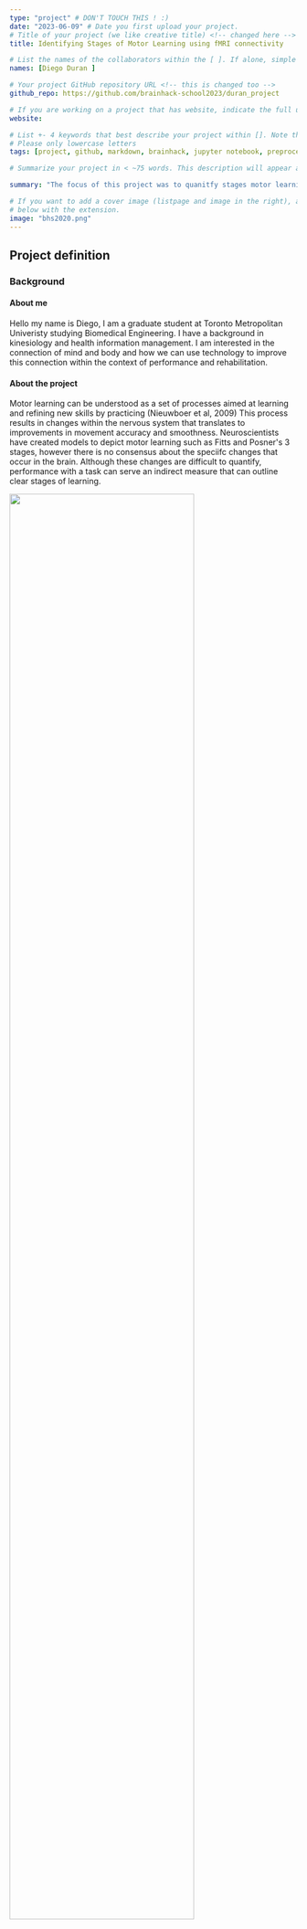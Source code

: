 ```yaml
---
type: "project" # DON'T TOUCH THIS ! :)
date: "2023-06-09" # Date you first upload your project.
# Title of your project (we like creative title) <!-- changed here -->
title: Identifying Stages of Motor Learning using fMRI connectivity

# List the names of the collaborators within the [ ]. If alone, simple put your name within [] <!-- changed here -->
names: [Diego Duran ]

# Your project GitHub repository URL <!-- this is changed too -->
github_repo: https://github.com/brainhack-school2023/duran_project

# If you are working on a project that has website, indicate the full url including "https://" below or leave it empty. <!-- changed here too -->
website:

# List +- 4 keywords that best describe your project within []. Note that the project summary also involves a number of key words. Those are listed on top of the [github repository](https://github.com/brainhack-school2020/project_template), click `manage topics`. <!-- changed here as well -->
# Please only lowercase letters
tags: [project, github, markdown, brainhack, jupyter notebook, preprocessing, ADHD, fMRI]

# Summarize your project in < ~75 words. This description will appear at the top of your page and on the list page with other projects.. <!-- this is changed as well -->

summary: "The focus of this project was to quanitfy stages motor learning in participants learning a sequence of tasks. Participants under went learning over a 5 week period, and received fMRI images after every week. This project aimed to create fMRI connectivity images for each of the weeks and constrast them to identify changes in brain stimulation. These contrasts would then be compared to particiapnts performance metrics to quantify learning by pairing the changes in the brain with changes in performance."

# If you want to add a cover image (listpage and image in the right), add it to your directory and indicate the name
# below with the extension.
image: "bhs2020.png" 
---
```

<!-- This is an html comment and this won't appear in the rendered page. You are now editing the "content" area, the core of your description. Everything that you can do in markdown is allowed below. We added a couple of comments to guide your through documenting your progress. -->

## Project definition

### Background

#### About me

Hello my name is Diego, I am a graduate student at Toronto Metropolitan Univeristy studying Biomedical Engineering. I have a background in kinesiology and health information management. I am interested in the connection of mind and body and how we can use technology to improve this connection within the context of performance and rehabilitation.

#### About the project

Motor learning can be understood as a set of processes aimed at learning and refining new skills by practicing (Nieuwboer et al, 2009) This process results in changes within the nervous system that translates to improvements in movement accuracy and smoothness. Neuroscientists have created models to depict motor learning such as Fitts and Posner's 3 stages, however there is no consensus about the speciifc changes that occur in the brain. Although these changes are difficult to quantify, performance with a task can serve an indirect measure that can outline clear stages of learning.

<img src="cover_brain_tingz.png" width="80%">

### Personal Goals <!-- Done -->
 * Understand the processing and application of the full neuroimaging workflow, specifically from raw fMRI data to data visualization
 * Build and develop skills in open science applications, particularly for future neuroimaging projects
 * Gaining insight into fMRI data applications, specifically in creating connectivity matrices and brain parcellations

### Tools <!-- Done -->

This project will rely on the following technologies:
<!-- testing thing here -->
<OL>
<LI>Open Neuro fMRI data - doi: 10.18112/openneuro.ds002776.v1.2.0
<LI>Python Scripts
<UL>
<LI>Nilearn - extractring and visualizing data
<LI>Pandas - manipulation and plotting 
<LI>Nibabel - loading images
</UL>
<LI>SciNet - Jupyter Notebook - to implement code for our data/ take first steps within the Teach (University of Toronto) cluster
<LI>Git and GitHub - practice sharing a workspace, fork repositories, version control 
<LI>Bash - Use Terminal for quick and easy access 
</OL>

### Data

For this project, we were working with a Neuroimaging Dataset on Motor sequence learning from Openneuro (Berlot et al. 2020) 

The experiment consisted of 4 imaging sessions, across 5 weeks of training. Participants (N=26) underwent session 1 (ses-01) prior to training onset, session 2 (ses-02) after a week of training and sessions 3-4 (ses-03, ses-04) after 5 weeks. Performance across sesssions 1-3 was paced using a metronome, and in session 4 the performance was at full speed.

Participants executed inside the scanner 6 trained and 6 untrained sequences. Sequence identity (1-12) and sequence type (trained / untrained) for each trial can be found in the accompanying events.tsv files. Additionally, each sequence was performed twice in a row (repetition 1-2 in events.tsv). Berlot et al. 2020

 
### Deliverables
&check; Preprocessed Data<br>
&#10003; Creating Brain Parcellation<br>
&#10003; Visualizations<br>
&#10003; Graphs for Statistical Analysis<br>
&check; Connecitivty Matrix<br>


## Results
 
### Progress overview

This project was initiated by Diego Duran, based off of the OpenNeuro Dataset from Eva Berlot et al.(2020) on June 9th 2023. The final presentation of this project was delivered on 2nd June 2023. All deliverables were given an attempt to be completed, where the ones that were, can be found on this repository. 

### Tools we learned to use during this project

 * **Pre-processing Data Scripts:** We learned how to pre-process data for the first time, which is running code through SciNet clusteres and being able to access the fMRI data. It felt really weird, but somehow quite fun as well.
 * **Jupyter Notebook/Jupyter Lab:** We used this platform to code our results based on the preprocessed data. That was quite the challenge because we were hit with all these new libraries that we did not know could produce _so_ many different visualizations.
 * **Git:** Through the modules, and accessing functions used for preprocessing/analysis - Git was a integral part of what we had to learn.
 * **Bash/Terminal:** To be able to locate our data once it was/after preprocessing, we had to be able to use the classic "cd" and "ls" commands to find where all our outputs from the preprocesed data was hidden.

### Results

#### Deliverable 1: A Github repository with code scripts and data preparation

The data we obtained from Lytle et al. (2020) via OpenNeuro was already validated based on the Brain Imaging Data Structure (BIDS) standards. Thus, we were able to proceed directly to preprocessing data by forking the schizophrenia Canadian Neuroimaging Database (SCanD) project codebase developed by Erin Dickie and TIGR Lab. An overview of the general folder structure for the repository (after all scripts are run) is shown below.
 
<img src="bids_folder_structure.png" alt="Tree diagram showing SCanD_project folder structure" width="600" height="450">

An example of output from the SCanD project preprocessing pipeline fMRI prep anatomical step is shown below for subject 3, a child without ADHD. Specifically, the image below shows the template T1-weighted image with contours delineating the detected brain mask (red outline) and brain tissue (blue outline) segmentations. These outputs were reviewed for quality assurance purposes.

<img src="fmriprep_anat_sub-03.png" alt="Brain mask and tissue segmentation for subject 3, child without ADHD" width="400" height="450">

Our project GitHub repository can be accessed here: https://github.com/brainhack-school2023/csun_project/ 

Our preprocessing scripts adapted from Erin Dickie’s SCanD_project: https://github.com/sunclara/SCanD_project-brainhack2023 

#### Deliverable 2: A jupyter notebook of the analysis codes and visualizations
 
Based on resources contained within Erin Dickie’s Krembil Centre for Neuroinformatics (KCNI) summer school slides and modules, we were able to produce graphs as well as brain images via the preprocessed data. For example, using nilearn, nibabel, and matplotlib, we were able to plot slices of the brain as well as a line graph which displayed fMRI signal vs time of any brain parcellation. In the context of our data, we chose to plot the somatomotor region vs the auditory region. 
 
The code for parcellation graph comparing fMRI signal vs. time with the somatomotor and auditory regions:

  <figure>
  <img src="code.png" alt="Code used to generate BOLD graph and connectivity matrix" width="700" height="450">
  </figure>                                                                                                 

BOLD fMRI signal over time for somatosensory and auditory regions:
  <figure>
   <img src="bold_graph.png" alt="Graph showing BOLD fMRI signal over time for somatosensory and auditory regions" width="600" height="200">
  </figure>                                                                                                     

#### Deliverable 3: A connectivity matrix based on one task
 
Once again, following Erin Dickie’s KCNI modules, we were able to create and compare connectivity matrices based on children with and without ADHD. The analysis code can be found within this repository under “brainhacks_connectivity matrix.ipynb”. Using a list, we were able to sum up the values of each participant with ADHD, average out these values (using numpy), and then plot the models using previous code in order to see a connectivity matrix. 

 Participant (subject 3) without ADHD:
 <!-- Adding the first kinda bougie connectivity matrix --> 
   <figure>
   <img src="connectivity_matrix.png" alt="fMRI connectivity matrix for subject 3, a neurotypically developing child" width="550" height="400">
  </figure>   

 
 Participants with ADHD:
 <!-- Add the sucky connectivity matrix --> 
  <figure>
   <img src="connectivity_matrix_ADHD.png" alt="fMRI connectivity matrix for children with ADHD" width="550" height="400">
  </figure>   
 
## Conclusion 

The personal objectives within this project were met as well as some deliverable goals. We all started Brainhacks with no previous knowledge on neuroimaging and the tools used with neuro-analysis on fMRI data. Moreover, most of us had limited skills with code. During our time in Brainhacks school, we were exposed to many different skills and techniques that we did not know existed. We learned lots from the modules such as the introduction to python and fMRI modules that set the foundation for our knowledge. We then applied these skills with the homework which prepared us for our project. We would like to take these skills that we learned over the course of a month in future personal projects over the summer, and develop them further. 


## Acknowledgements
We would like to thank Erin Dickie for leading and organizing Brainhacks school for the Toronto Hub and giving us the wonderful opportunity to be able to join. We would also like to thank our TAs who would join our online discord calls, and were always available to help whenever we needed it:
* Ju-Chi Yu
* Ryan Yeung

A special mention to the 12th floor and Major League Hacking for providing us with merch and pizza on our last day!

## References
Berlot E, Popp NJ, Diedrichsen J. A critical re-evaluation of fMRI signatures of motor sequence learning. Elife. 2020 May 13;9:e55241. doi: 10.7554/eLife.55241. PMID: 32401193; PMCID: PMC7266617.
  
Glasser MF, Coalson TS, Robinson EC, Hacker CD, Harwell J, Yacoub E, Ugurbil K, Andersson J, Beckmann CF, Jenkinson M, Smith SM, Van Essen DC. A multi-modal parcellation of human cerebral cortex. Nature. 2016 Aug 11;536(7615):171-178. doi: 10.1038/nature18933. Epub 2016 Jul 20. PMID: 27437579; PMCID: PMC4990127.


